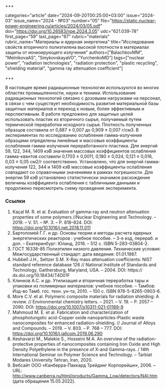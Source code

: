 +++

categories="article"
date="2024-09-20T00:25:00+03:00"
issue="2024-03"
issue_name="2024 - №03"
number="05"
file="https://static.nuclear-power-engineering.ru/articles/2024/03/05.pdf"
doi="https://doi.org/10.26583/npe.2024.3.05"
udc="621.039-78"
first_page="59"
last_page="67"
rubric="materials"
rubric_name="Материалы и ядерная энергетика"
title="Исследование свойств вторичного полиэтилена высокой плотности в материалах защиты от ионизирующего излучения"
authors=["BalachkovMM", "MelnikovaAS", "SmykovskayaVO", "YurchenkoMD"]
tags=["nuclear power", "radiation technologies", "radiation protection", "plastic recycling", "shielding material", "gamma ray attenuation coefficient"]

+++

В настоящее время радиационные технологии используются во многих областях промышленности, науки и техники.
Использование радиационных технологий связано с дозовыми нагрузками на персонал, в связи с чем существует необходимость развития материальной базы защитных материалов и переход к новым, более эффективным и перспективным.
В работе предложено для защитных целей использовать пластик из вторичного сырья, получаемый путем термической переработки исходного сырья.
Плотность полученных образцов составила от 0,887 ± 0,007 до 0,909 ± 0,007 г/см3.
В экспериментах по исследованию ослабления гамма-излучения образцами определены линейные и массовые коэффициенты ослабления гамма-излучения переработанного пластика.
Для энергий 59, 122, 344, 1409 кэВ значения массовых коэффициентов ослабления гамма-квантов составили 0,1703 ± 0,0011, 0,180 ± 0,024, 0,121 ± 0,016, 0,03 ± 0,05 см2/г соответственно.
Установлено, что для энергий гамма-излучения 122, 344 и 1409 кэВ массовые коэффициенты ослабления совпадают со справочными значениями в рамках погрешности.
Для энергии 59 кэВ установлено статистически значимое расхождение величины коэффициента ослабления с табличными данными и продолжено пересмотреть схему проведения эксперимента.

### Ссылки

1. Kaçal M. R. et al. Evaluation of gamma-ray and neutron attenuation properties of some polymers //Nuclear Engineering and Technology. – 2019. – V. 51. – №. 3. – P. 818–824. DOI: https://doi.org/10.1016/j.net.2018.11.011
2. Бартоломей Г.Г. и др. Основы теории и методы расчета ядерных энергетических реакторов :
учебное пособие. – 3-е изд, перераб. и доп. – Екатеринбург: Юланд, 2016. – 512 с. ISBN 5-283-03804-2.
3. ГОСТ 16338-85 Полиэтилен низкого давления. Технические условия: Межгосударственный стандарт: дата введения: 01.01.1987.
4. Hubbell J.H., Seltzer S.M. X-Ray mass attenuation coefficients: NIST standard reference database 126 // National Institute of Standards and Technology, Gaithersburg, Maryland, USA. – 2004. DOI: https:// dx.doi.org/10.18434/T4D01F
5. Клинков А.С. и др. Утилизация и вторичная переработка тары и упаковки из полимерных материалов: учебное пособие. – Тамбов: Изд-во Тамб. гос. техн. ун-та, 2010. – 100 с. ISBN 978-5-8265-0903-6.
6. More C.V. et al. Polymeric composite materials for radiation shielding: A review. // Environmental chemistry letters. – 2021. – V. 19. – P. 2057 – 2090. DOI: https://doi.org/10.1007/s10311-021-01189-9
7. Mahmoud M. E. et al. Fabrication and characterization of phosphotungstic acid-Copper oxide nanoparticles-Plastic waste nanocomposites for enhanced radiation-shielding. // Journal of Alloys and Compounds. – 2019. – V. 803. – P. 768 – 777. DOI: https://doi.org/10.1016/j.jallcom.2019.06.290
8. Keshavarzi M., Malekie S., Hosseini M.A. An overview of the radiation-protective properties of nanocomposites containing Iron Oxide and High Density Polyethylene in the presence of X-and Gamma-rays. / 14th International Seminar on Polymer Science and Technology. – Tarbiat Modares University Tehran, Iran, 2020.
9. Вебсайт ООО «Канберра-Паккард Трейдинг Корпорейшн», 2006. – URL: http://www.canberra.ru/html/products/Gamma_Low/detectors/NAI.htm (дата обращения 15.05.2022).
